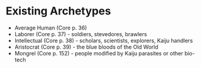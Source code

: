 <!-- TITLE: Archetypes -->
<!-- SUBTITLE: Available Archetypes for Kaiju Pirates -->

# Existing Archetypes
* Average Human (Core p. 36)
* Laborer (Core p. 37) - soldiers, stevedores, brawlers
* Intellectual (Core p. 38) - scholars, scientists, explorers, Kaiju handlers
* Aristocrat (Core p. 39) - the blue bloods of the Old World
* Mongrel (Core p. 152) - people modified by Kaiju parasites or other bio-tech
